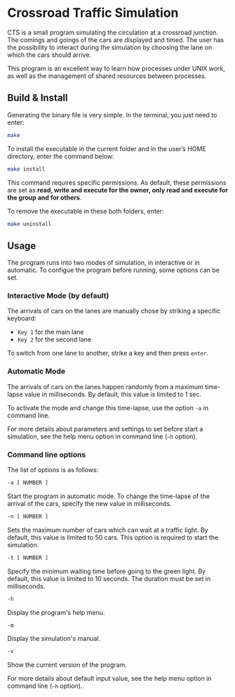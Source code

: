 # Crossroad Traffic Simulation

CTS is a small program simulating the circulation at a crossroad junction. The comings and goings of the cars are displayed and timed.
The user has the possibility to interact during the simulation by choosing the lane on which the cars should arrive.

This program is an excellent way to learn how processes under UNIX work, as well as the management of shared resources between processes.

## Build & Install

Generating the binary file is very simple. In the terminal, you just need to enter:
```bash
make
```

To install the executable in the current folder and in the user’s HOME directory, enter the command below:
```bash
make install
```
This command requires specific permissions. As default, these permissions are set as __read, write and execute for the owner, only read and execute for the group and for others__.

To remove the executable in these both folders, enter:
```bash
make uninstall
```

## Usage

The program runs into two modes of simulation, in interactive or in automatic. To configue the program before running, some options can be set.

### Interactive Mode (by default)

The arrivals of cars on the lanes are manually chose by striking a specific keyboard:

* `Key 1` for the main lane
* `Key 2` for the second lane

To switch from one lane to another, strike a key and then press `enter`.

### Automatic Mode

The arrivals of cars on the lanes happen randomly from a maximum time-lapse value in milliseconds. By default, this value is limited to 1 sec.

To activate the mode and change this time-lapse, use the option `-a` in command line.

For more details about parameters and settings to set before start a simulation, see the help menu option in command line (`–h` option).

### Command line options

The list of options is as follows:

```bash
-a [ NUMBER ]
```
Start the program in automatic mode. To change the time-lapse of the arrival of the cars, specify the new value in milliseconds.

```bash
-n [ NUMBER ]
```
Sets the maximum number of cars which can wait at a traffic light. By default, this value is limited to 50 cars. This option is required to start the simulation.

```bash
-t [ NUMBER ]
```
Specify the minimum waiting time before going to the green light. By default, this value is limited to 10 seconds. The duration must be set in milliseconds.

```bash
-h
```
Display the program's help menu.

```bash
-m
```
Display the simulation's manual.

```bash
-v
```
Show the current version of the program.

For more details about default input value, see the help menu option in command line (`–h` option).
